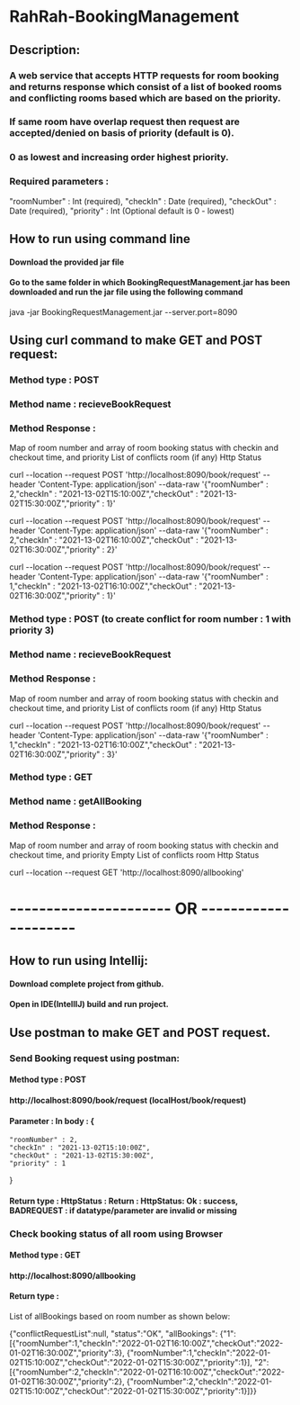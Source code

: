 # RahRah-BookingManagement
## Description:
### A web service that accepts HTTP requests for room booking and returns response which consist of a list of booked rooms and conflicting rooms based which are based on the priority.
### If same room have overlap request then request are accepted/denied on basis of priority (default is 0).
### 0 as lowest and increasing order highest priority.
### Required parameters : 
 "roomNumber" : Int (required),
 "checkIn" : Date (required),
 "checkOut" : Date (required),
"priority" : Int (Optional default is 0 - lowest)


## How to run using command line
#### Download the provided jar file
#### Go to the same folder in which BookingRequestManagement.jar has been downloaded and run the jar file using the following command
java -jar BookingRequestManagement.jar --server.port=8090

## Using curl command to make GET and POST request:

### Method type : POST
### Method name : recieveBookRequest
### Method Response : 
Map of room number and array of room booking status with checkin and checkout time, and priority
List of conflicts room (if any)
Http Status


curl --location --request POST 'http://localhost:8090/book/request' \--header 'Content-Type: application/json' \--data-raw '{"roomNumber" : 2,"checkIn" : "2021-13-02T15:10:00Z","checkOut" : "2021-13-02T15:30:00Z","priority" : 1}'

curl --location --request POST 'http://localhost:8090/book/request' \--header 'Content-Type: application/json' \--data-raw '{"roomNumber" : 2,"checkIn" : "2021-13-02T16:10:00Z","checkOut" : "2021-13-02T16:30:00Z","priority" : 2}'

curl --location --request POST 'http://localhost:8090/book/request' \--header 'Content-Type: application/json' \--data-raw '{"roomNumber" : 1,"checkIn" : "2021-13-02T16:10:00Z","checkOut" : "2021-13-02T16:30:00Z","priority" : 1}'

### Method type : POST (to create conflict for room number : 1 with priority 3)
### Method name : recieveBookRequest
### Method Response : 
Map of room number and array of room booking status with checkin and checkout time, and priority
List of conflicts room (if any)
Http Status


curl --location --request POST 'http://localhost:8090/book/request' \--header 'Content-Type: application/json' \--data-raw '{"roomNumber" : 1,"checkIn" : "2021-13-02T16:10:00Z","checkOut" : "2021-13-02T16:30:00Z","priority" : 3}'

### Method type : GET 
### Method name : getAllBooking
### Method Response : 
Map of room number and array of room booking status with checkin and checkout time, and priority
Empty List of conflicts room
Http Status

curl --location --request GET 'http://localhost:8090/allbooking'


# ---------------------- OR ---------------------

## How to run using Intellij:
#### Download complete project from github.
#### Open in IDE(IntellIJ) build and run project.

## Use postman to make GET and POST request.

### Send Booking request using postman:
#### Method type : POST
#### http://localhost:8090/book/request (localHost/book/request)
#### Parameter : In body : {
    "roomNumber" : 2, 
    "checkIn" : "2021-13-02T15:10:00Z", 
    "checkOut" : "2021-13-02T15:30:00Z", 
    "priority" : 1
}
#### Return type : HttpStatus : Return : HttpStatus: Ok : success,  BADREQUEST : if datatype/parameter are invalid or missing


### Check booking status of all room using Browser
#### Method type : GET
#### http://localhost:8090/allbooking
#### Return type : 
List of allBookings based on room number as shown below:

{"conflictRequestList":null,
"status":"OK",
"allBookings":
{"1":
[{"roomNumber":1,"checkIn":"2022-01-02T16:10:00Z","checkOut":"2022-01-02T16:30:00Z","priority":3},
{"roomNumber":1,"checkIn":"2022-01-02T15:10:00Z","checkOut":"2022-01-02T15:30:00Z","priority":1}],
"2":
[{"roomNumber":2,"checkIn":"2022-01-02T16:10:00Z","checkOut":"2022-01-02T16:30:00Z","priority":2},
{"roomNumber":2,"checkIn":"2022-01-02T15:10:00Z","checkOut":"2022-01-02T15:30:00Z","priority":1}]}}



